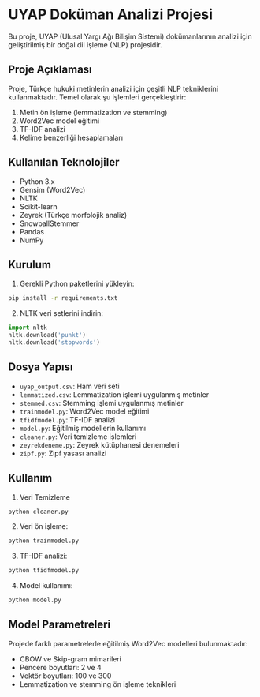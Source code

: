 # UYAP Doküman Analizi Projesi

Bu proje, UYAP (Ulusal Yargı Ağı Bilişim Sistemi) dokümanlarının analizi için geliştirilmiş bir doğal dil işleme (NLP) projesidir.

## Proje Açıklaması

Proje, Türkçe hukuki metinlerin analizi için çeşitli NLP tekniklerini kullanmaktadır. Temel olarak şu işlemleri gerçekleştirir:

1. Metin ön işleme (lemmatization ve stemming)
2. Word2Vec model eğitimi
3. TF-IDF analizi
4. Kelime benzerliği hesaplamaları

## Kullanılan Teknolojiler

- Python 3.x
- Gensim (Word2Vec)
- NLTK
- Scikit-learn
- Zeyrek (Türkçe morfolojik analiz)
- SnowballStemmer
- Pandas
- NumPy

## Kurulum

1. Gerekli Python paketlerini yükleyin:
```bash
pip install -r requirements.txt
```

2. NLTK veri setlerini indirin:
```python
import nltk
nltk.download('punkt')
nltk.download('stopwords')
```

## Dosya Yapısı

- `uyap_output.csv`: Ham veri seti
- `lemmatized.csv`: Lemmatization işlemi uygulanmış metinler
- `stemmed.csv`: Stemming işlemi uygulanmış metinler
- `trainmodel.py`: Word2Vec model eğitimi
- `tfidfmodel.py`: TF-IDF analizi
- `model.py`: Eğitilmiş modellerin kullanımı
- `cleaner.py`: Veri temizleme işlemleri
- `zeyrekdeneme.py`: Zeyrek kütüphanesi denemeleri
- `zipf.py`: Zipf yasası analizi

## Kullanım
1. Veri Temizleme
```bash
python cleaner.py
```


2. Veri ön işleme:
```bash
python trainmodel.py
```

3. TF-IDF analizi:
```bash
python tfidfmodel.py
```

4. Model kullanımı:
```bash
python model.py
```

## Model Parametreleri

Projede farklı parametrelerle eğitilmiş Word2Vec modelleri bulunmaktadır:

- CBOW ve Skip-gram mimarileri
- Pencere boyutları: 2 ve 4
- Vektör boyutları: 100 ve 300
- Lemmatization ve stemming ön işleme teknikleri

